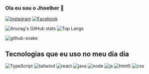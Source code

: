 ### Ola eu sou o Jhoelber 👋

[![Instagram](https://img.shields.io/badge/Instagram-E4405F?style=for-the-badge&logo=instagram&logoColor=white)](https://www.instagram.com/jhoelberlp)
[![Facebook](https://img.shields.io/badge/Facebook-1877F2?style=for-the-badge&logo=facebook&logoColor=white)](https://www.facebook.com/profile.php?id=61557315723920&mibextid=ZbWKwL)

![Anurag's GitHub stats](https://github-readme-stats.vercel.app/api?username=jhoelber&show_icons=true&theme=dracula)
![Top Langs](https://github-readme-stats.vercel.app/api/top-langs/?username=jhoelber&hide_progress=true)

<picture>
  <source media="(prefers-color-scheme: dark)" srcset="github-snake-dark.svg" />
  <source media="(prefers-color-scheme: light)" srcset="github-snake.svg" />
  <img alt="github-snake" src="github-snake.svg" />
</picture>

###

## Tecnologias que eu uso no meu dia dia

<div style="display: inline_block"> 

<img style="align:center" alt="TypeScript" src="https://img.shields.io/badge/TypeScript-007ACC?style=for-the-badge&logo=typescript&logoColor=white">
<img style="align:center" alt="tailwind" src="https://img.shields.io/badge/Tailwind_CSS-38B2AC?style=for-the-badge&logo=tailwind-css&logoColor=white">
<img style="align:center" alt="react" src="https://img.shields.io/badge/React-20232A?style=for-the-badge&logo=react&logoColor=61DAFB">
<img style="align:center" alt="java" src="https://img.shields.io/badge/Java-ED8B00?style=for-the-badge&logo=openjdk&logoColor=white">
<img style="align:center" alt="node" src="https://img.shields.io/badge/Node.js-43853D?style=for-the-badge&logo=node.js&logoColor=white">
<img style="align:center" alt="js" src="https://img.shields.io/badge/JavaScript-F7DF1E?style=for-the-badge&logo=javascript&logoColor=black">
<img style="align:center" alt="html5" src="https://img.shields.io/badge/HTML-239120?style=for-the-badge&logo=html5&logoColor=white">
<img style="align:center" alt="css" src="https://img.shields.io/badge/CSS-239120?&style=for-the-badge&logo=css3&logoColor=white">

</div> <br>


